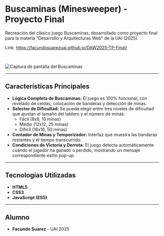 # Buscaminas (Minesweeper) - Proyecto Final

Recreación del clásico juego Buscaminas, desarrollado como proyecto final para la materia "Desarrollo y Arquitecturas Web" de la UAI (2025).

Link: https://facundosuarezuai.github.io/DAW2025-TP-Final/

<br>

![Captura de pantalla del Buscaminas](https://i.imgur.com/X9bL7LC.png)

---

## Características Principales

*   **Lógica Completa de Buscaminas:** El juego es 100% funcional, con revelado de celdas, colocación de banderas y detección de minas.
*   **Selector de Dificultad:** Se puede elegir entre tres niveles de dificultad que ajustan el tamaño del tablero y el número de minas:
    *   Fácil (8x8, 10 minas)
    *   Medio (12x12, 25 minas)
    *   Difícil (16x16, 50 minas)
*   **Contador de Minas y Temporizador:** Interfaz que muestra las banderas restantes y el tiempo transcurrido.
*   **Condiciones de Victoria y Derrota:** El juego detecta automáticamente cuándo el jugador ha ganado o perdido, mostrando un mensaje correspondiente estilo pop-up.

---

## Tecnologías Utilizadas

*   **HTML5**
*   **CSS3**
*   **JavaScript (ES5)**

---

## Alumno

*   **Facundo Suarez** - UAI 2025